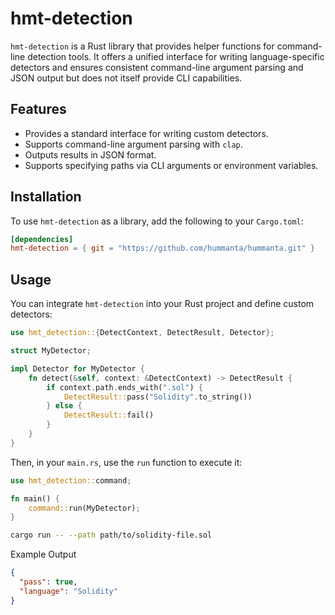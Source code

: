# hmt-detection

`hmt-detection` is a Rust library that provides helper functions for command-line detection tools. It offers a unified interface for writing language-specific detectors and ensures consistent command-line argument parsing and JSON output but does not itself provide CLI capabilities.

## Features
- Provides a standard interface for writing custom detectors.
- Supports command-line argument parsing with `clap`.
- Outputs results in JSON format.
- Supports specifying paths via CLI arguments or environment variables.

## Installation

To use `hmt-detection` as a library, add the following to your `Cargo.toml`:

```toml
[dependencies]
hmt-detection = { git = "https://github.com/hummanta/hummanta.git" }
```

## Usage

You can integrate `hmt-detection` into your Rust project and define custom detectors:

```rust
use hmt_detection::{DetectContext, DetectResult, Detector};

struct MyDetector;

impl Detector for MyDetector {
    fn detect(&self, context: &DetectContext) -> DetectResult {
        if context.path.ends_with(".sol") {
            DetectResult::pass("Solidity".to_string())
        } else {
            DetectResult::fail()
        }
    }
}
```

Then, in your `main.rs`, use the `run` function to execute it:

```rust
use hmt_detection::command;

fn main() {
    command::run(MyDetector);
}
```

```bash
cargo run -- --path path/to/solidity-file.sol
```

Example Output

```json
{
  "pass": true,
  "language": "Solidity"
}
```
